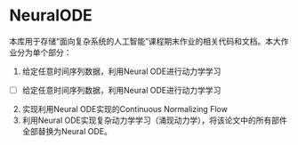 # NeuralODE

本库用于存储“面向复杂系统的人工智能”课程期末作业的相关代码和文档。本大作业分为单个部分：

1. 给定任意时间序列数据，利用Neural ODE进行动力学学习
- [ ] 给定任意时间序列数据，利用Neural ODE进行动力学学习 


2. 实现利用Neural ODE实现的Continuous Normalizing Flow
3. 利用Neural ODE实现复杂动力学学习（涌现动力学），将该论文中的所有部件全部替换为Neural ODE。
